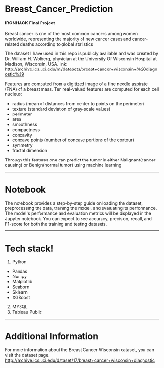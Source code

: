 # Breast_Cancer_Prediction
#### IRONHACK Final Project
Breast cancer is one of the most common cancers among women worldwide, representing the majority of new cancer cases and cancer-related deaths according to global statistics

The dataset I have used in this repo is publicly available and was created by Dr. William H. Wolberg, physician at the University Of Wisconsin Hospital at Madison, Wisconsin, USA. link: http://archive.ics.uci.edu/ml/datasets/breast+cancer+wisconsin+%28diagnostic%29

Features are computed from a digitized image of a fine needle aspirate (FNA) of a breast mass.
Ten real-valued features are computed for each cell nucleus:

 - radius (mean of distances from center to points on the perimeter)
 - texture (standard deviation of gray-scale values)
 - perimeter
 - area
 - smoothness 
 - compactness 
 - concavity 
 - concave points (number of concave portions of the contour)
 - symmetry
 - fractal dimension
   
Through this features one can predict the tumor is either Malignant(cancer causing) or Benign(normal tumor) using machine learning

--------------------------------------------------------------------------------------------------
# Notebook

The notebook provides a step-by-step guide on loading the dataset, preprocessing the data, training the model, and evaluating its performance.
The model's performance and evaluation metrics will be displayed in the Jupyter notebook. You can expect to see accuracy, precision, recall, and F1-score for both the training and testing datasets.

--------------------------------------------------------------------------------------------------
# Tech stack!
1. Python
- Pandas
- Numpy
- Matplotlib
- Seaborn
- Sklearn 
- XGBoost
2. MYSQL
3. Tableau Public
--------------------------------------------------------------------------------------------------
# Additional Information
For more information about the Breast Cancer Wisconsin dataset, you can visit the dataset page. http://archive.ics.uci.edu/dataset/17/breast+cancer+wisconsin+diagnostic

